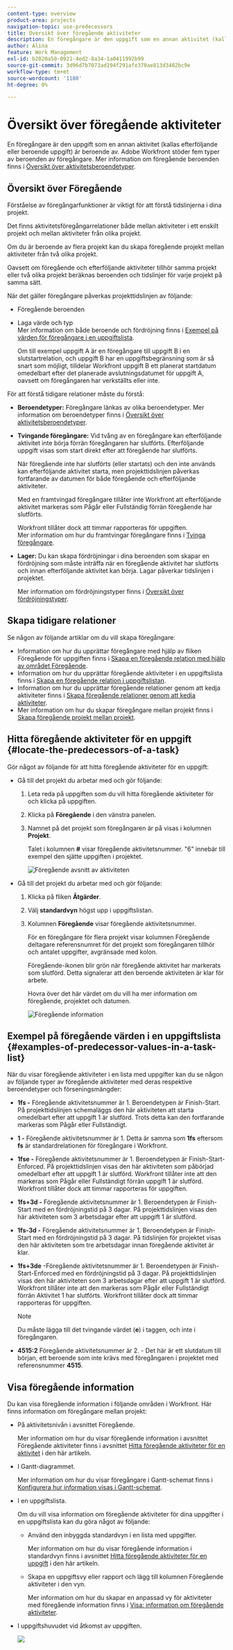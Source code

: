 ```yaml
---
content-type: overview
product-area: projects
navigation-topic: use-predecessors
title: Översikt över föregående aktiviteter
description: En föregångare är den uppgift som en annan aktivitet (kallas efterföljande eller beroende uppgift) är beroende av. Adobe Workfront stöder fem typer av beroenden av föregångare.
author: Alina
feature: Work Management
exl-id: b2020a50-0921-4ed2-8a34-1a0411992b99
source-git-commit: 3d96d7b7073ad194f291afe370ae813d3482bc9e
workflow-type: tm+mt
source-wordcount: '1180'
ht-degree: 0%

---
```


# Översikt över föregående aktiviteter

<!--Audited: 12/2023-->

<!-- 

CONTEXT SENSITIVE HELP article. DO NOT CHANGE THE NAME OF THE ARTICLE/ DO NOT MOVE OR DELETE! -->

En föregångare är den uppgift som en annan aktivitet (kallas efterföljande eller beroende uppgift) är beroende av. Adobe Workfront stöder fem typer av beroenden av föregångare. Mer information om föregående beroenden finns i [Översikt över aktivitetsberoendetyper](../../../manage-work/tasks/use-prdcssrs/task-dependency-types.md).

## Översikt över Föregående

Förståelse av föregångarfunktioner är viktigt för att förstå tidslinjerna i dina projekt.

Det finns aktivitetsföregångarrelationer både mellan aktiviteter i ett enskilt projekt och mellan aktiviteter från olika projekt.

Om du är beroende av flera projekt kan du skapa föregående projekt mellan aktiviteter från två olika projekt.

Oavsett om föregående och efterföljande aktiviteter tillhör samma projekt eller två olika projekt beräknas beroenden och tidslinjer för varje projekt på samma sätt.

När det gäller föregångare påverkas projekttidslinjen av följande:

* Föregående beroenden
* Laga värde och typ\
  Mer information om både beroende och fördröjning finns i [Exempel på värden för föregångare i en uppgiftslista](#examples-of-predecessor-values-in-a-task-list).

  Om till exempel uppgift A är en föregångare till uppgift B i en slutstartrelation, och uppgift B har en uppgiftsbegränsning som är så snart som möjligt, tilldelar Workfront uppgift B ett planerat startdatum omedelbart efter det planerade avslutningsdatumet för uppgift A, oavsett om föregångaren har verkställts eller inte.

För att förstå tidigare relationer måste du förstå:

* **Beroendetyper:** Föregångare länkas av olika beroendetyper. Mer information om beroendetyper finns i [Översikt över aktivitetsberoendetyper](../../../manage-work/tasks/use-prdcssrs/task-dependency-types.md).

* **Tvingande föregångare:** Vid tvång av en föregångare kan efterföljande aktivitet inte börja förrän föregångaren har slutförts. Efterföljande uppgift visas som start direkt efter att föregående har slutförts.

  När föregående inte har slutförts (eller startats) och den inte används kan efterföljande aktivitet starta, men projekttidslinjen påverkas fortfarande av datumen för både föregående och efterföljande aktiviteter.

  Med en framtvingad föregångare tillåter inte Workfront att efterföljande aktivitet markeras som Pågår eller Fullständig förrän föregående har slutförts.

  Workfront tillåter dock att timmar rapporteras för uppgiften.\
  Mer information om hur du framtvingar föregångare finns i [Tvinga föregångare](../../../manage-work/tasks/use-prdcssrs/enforced-predecessors.md).

* **Lager:** Du kan skapa fördröjningar i dina beroenden som skapar en fördröjning som måste inträffa när en föregående aktivitet har slutförts och innan efterföljande aktivitet kan börja. Lagar påverkar tidslinjen i projektet.

  Mer information om fördröjningstyper finns i [Översikt över fördröjningstyper](../../../manage-work/tasks/use-prdcssrs/lag-types.md).

## Skapa tidigare relationer

Se någon av följande artiklar om du vill skapa föregångare:

* Information om hur du upprättar föregångare med hjälp av fliken Föregående för uppgiften finns i [Skapa en föregående relation med hjälp av området Föregående](../../../manage-work/tasks/use-prdcssrs/create-predecessors-in-predecessors-area.md).
* Information om hur du upprättar föregående aktiviteter i en uppgiftslista finns i [Skapa en föregående relation i uppgiftslistan](../../../manage-work/tasks/use-prdcssrs/create-predecessors-on-task-list.md).
* Information om hur du upprättar föregående relationer genom att kedja aktiviteter finns i [Skapa föregående relationer genom att kedja aktiviteter](../../../manage-work/tasks/use-prdcssrs/create-predecessors-by-chaining-tasks.md).
* Mer information om hur du skapar föregångare mellan projekt finns i [Skapa föregående projekt mellan projekt](../../../manage-work/tasks/use-prdcssrs/cross-project-predecessors.md).

## Hitta föregående aktiviteter för en uppgift {#locate-the-predecessors-of-a-task}

Gör något av följande för att hitta föregående aktiviteter för en uppgift:

* Gå till det projekt du arbetar med och gör följande:

   1. Leta reda på uppgiften som du vill hitta föregående aktiviteter för och klicka på uppgiften.
   1. Klicka på **Föregående** i den vänstra panelen.
   1. Namnet på det projekt som föregångaren är på visas i kolumnen **Projekt**.

      Talet i kolumnen **#** visar föregående aktivitetsnummer. &quot;6&quot; innebär till exempel den sjätte uppgiften i projektet.

      ![Föregående avsnitt av aktiviteten](assets/predecessors-area-with-task-header.png)

* Gå till det projekt du arbetar med och gör följande:

   1. Klicka på fliken **Åtgärder**.
   1. Välj **standardvyn** högst upp i uppgiftslistan.
   1. Kolumnen **Föregående** visar föregående aktivitetsnummer.

      För en föregångare för flera projekt visar kolumnen Föregående deltagare referensnumret för det projekt som föregångaren tillhör och antalet uppgifter, avgränsade med kolon.

      Föregående-ikonen blir grön när föregående aktivitet har markerats som slutförd. Detta signalerar att den beroende aktiviteten är klar för arbete.

      Hovra över det här värdet om du vill ha mer information om föregående, projektet och datumen.

      ![Föregående information](assets/predecessor-details-in-task-list.png)

## Exempel på föregående värden i en uppgiftslista {#examples-of-predecessor-values-in-a-task-list}

När du visar föregående aktiviteter i en lista med uppgifter kan du se någon av följande typer av föregående aktiviteter med deras respektive beroendetyper och förseningsmängder:

* **1fs -** Föregående aktivitetsnummer är 1. Beroendetypen är Finish-Start. På projekttidslinjen schemaläggs den här aktiviteten att starta omedelbart efter att uppgift 1 är slutförd. Trots detta kan den fortfarande markeras som Pågår eller Fullständigt.
* **1 -** Föregående aktivitetsnummer är 1. Detta är samma som **1fs** eftersom **fs** är standardrelationen för föregångare i Workfront.

* **1fse -** Föregående aktivitetsnummer är 1. Beroendetypen är Finish-Start-Enforced. På projekttidslinjen visas den här aktiviteten som påbörjad omedelbart efter att uppgift 1 är slutförd. Workfront tillåter inte att den markeras som Pågår eller Fullständigt förrän uppgift 1 är slutförd. Workfront tillåter dock att timmar rapporteras för uppgiften.
* **1fs+3d -** Föregående aktivitetsnummer är 1. Beroendetypen är Finish-Start med en fördröjningstid på 3 dagar. På projekttidslinjen visas den här aktiviteten som 3 arbetsdagar efter att uppgift 1 är slutförd.
* **1fs-3d -** Föregående aktivitetsnummer är 1. Beroendetypen är Finish-Start med en fördröjningstid på 3 dagar. På tidslinjen för projektet visas den här aktiviteten som tre arbetsdagar innan föregående aktivitet är klar.
* **1fs+3de** -Föregående aktivitetsnummer är 1. Beroendetypen är Finish-Start-Enforced med en fördröjningstid på 3 dagar. På projekttidslinjen visas den här aktiviteten som 3 arbetsdagar efter att uppgift 1 är slutförd. Workfront tillåter inte att den markeras som Pågår eller Fullständigt förrän Aktivitet 1 har slutförts. Workfront tillåter dock att timmar rapporteras för uppgiften.

  >[!NOTE]
  >
  >Du måste lägga till det tvingande värdet (**e**) i taggen, och inte i föregångaren.

* **4515:2** Föregående aktivitetsnummer är 2. - Det här är ett slutdatum till början, ett beroende som inte krävs med föregångaren i projektet med referensnummer **4515**.

## Visa föregående information

Du kan visa föregående information i följande områden i Workfront. Här finns information om föregångare mellan projekt:

* På aktivitetsnivån i avsnittet Föregående.

  Mer information om hur du visar föregående information i avsnittet Föregående aktiviteter finns i avsnittet [Hitta föregående aktiviteter för en aktivitet](#locate-the-predecessors-of-a-task) i den här artikeln.

* I Gantt-diagrammet.

  Mer information om hur du visar föregångare i Gantt-schemat finns i [Konfigurera hur information visas i Gantt-schemat](../../../manage-work/gantt-chart/use-the-gantt-chart/configure-info-on-gantt-chart.md).

* I en uppgiftslista.

  Om du vill visa information om föregående aktiviteter för dina uppgifter i en uppgiftslista kan du göra något av följande:

   * Använd den inbyggda standardvyn i en lista med uppgifter.

     Mer information om hur du visar föregående information i standardvyn finns i avsnittet [Hitta föregående aktiviteter för en uppgift](#locate-the-predecessors-of-a-task) i den här artikeln.

   * Skapa en uppgiftsvy eller rapport och lägg till kolumnen Föregående aktiviteter i den vyn.

     Mer information om hur du skapar en anpassad vy för aktiviteter med föregående information finns i [Visa: information om föregående aktiviteter](../../../reports-and-dashboards/reports/custom-view-filter-grouping-samples/view-predecessor-details.md).

* I uppgiftshuvudet vid åtkomst av uppgiften.

  ![](assets/qs-predecessor-info-in-task-header-350x141.png)
